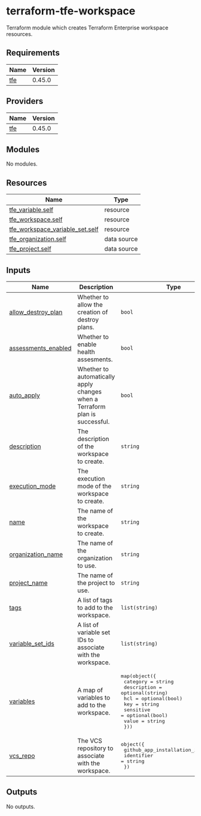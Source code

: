 # terraform-tfe-workspace
Terraform module which creates Terraform Enterprise workspace resources.

<!-- BEGIN_TF_DOCS -->
## Requirements

| Name | Version |
|------|---------|
| <a name="requirement_tfe"></a> [tfe](#requirement\_tfe) | 0.45.0 |

## Providers

| Name | Version |
|------|---------|
| <a name="provider_tfe"></a> [tfe](#provider\_tfe) | 0.45.0 |

## Modules

No modules.

## Resources

| Name | Type |
|------|------|
| [tfe_variable.self](https://registry.terraform.io/providers/hashicorp/tfe/0.45.0/docs/resources/variable) | resource |
| [tfe_workspace.self](https://registry.terraform.io/providers/hashicorp/tfe/0.45.0/docs/resources/workspace) | resource |
| [tfe_workspace_variable_set.self](https://registry.terraform.io/providers/hashicorp/tfe/0.45.0/docs/resources/workspace_variable_set) | resource |
| [tfe_organization.self](https://registry.terraform.io/providers/hashicorp/tfe/0.45.0/docs/data-sources/organization) | data source |
| [tfe_project.self](https://registry.terraform.io/providers/hashicorp/tfe/0.45.0/docs/data-sources/project) | data source |

## Inputs

| Name | Description | Type | Default | Required |
|------|-------------|------|---------|:--------:|
| <a name="input_allow_destroy_plan"></a> [allow\_destroy\_plan](#input\_allow\_destroy\_plan) | Whether to allow the creation of destroy plans. | `bool` | `false` | no |
| <a name="input_assessments_enabled"></a> [assessments\_enabled](#input\_assessments\_enabled) | Whether to enable health assesments. | `bool` | `false` | no |
| <a name="input_auto_apply"></a> [auto\_apply](#input\_auto\_apply) | Whether to automatically apply changes when a Terraform plan is successful. | `bool` | `false` | no |
| <a name="input_description"></a> [description](#input\_description) | The description of the workspace to create. | `string` | n/a | yes |
| <a name="input_execution_mode"></a> [execution\_mode](#input\_execution\_mode) | The execution mode of the workspace to create. | `string` | `"remote"` | no |
| <a name="input_name"></a> [name](#input\_name) | The name of the workspace to create. | `string` | n/a | yes |
| <a name="input_organization_name"></a> [organization\_name](#input\_organization\_name) | The name of the organization to use. | `string` | n/a | yes |
| <a name="input_project_name"></a> [project\_name](#input\_project\_name) | The name of the project to use. | `string` | n/a | yes |
| <a name="input_tags"></a> [tags](#input\_tags) | A list of tags to add to the workspace. | `list(string)` | `[]` | no |
| <a name="input_variable_set_ids"></a> [variable\_set\_ids](#input\_variable\_set\_ids) | A list of variable set IDs to associate with the workspace. | `list(string)` | `[]` | no |
| <a name="input_variables"></a> [variables](#input\_variables) | A map of variables to add to the workspace. | <pre>map(object({<br>    category    = string<br>    description = optional(string)<br>    hcl         = optional(bool)<br>    key         = string<br>    sensitive   = optional(bool)<br>    value       = string<br>  }))</pre> | `{}` | no |
| <a name="input_vcs_repo"></a> [vcs\_repo](#input\_vcs\_repo) | The VCS repository to associate with the workspace. | <pre>object({<br>    github_app_installation_id = string<br>    identifier                 = string<br>  })</pre> | `null` | no |

## Outputs

No outputs.
<!-- END_TF_DOCS -->